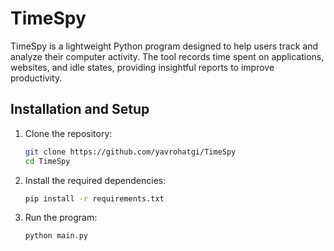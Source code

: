# TimeSpy

TimeSpy is a lightweight Python program designed to help users track and analyze their computer activity. The tool records time spent on applications, websites, and idle states, providing insightful reports to improve productivity.

## Installation and Setup

1. Clone the repository:
   ```bash
   git clone https://github.com/yavrohatgi/TimeSpy
   cd TimeSpy
   ```

2. Install the required dependencies:
   ```bash
   pip install -r requirements.txt
   ```

3. Run the program:
   ```bash
   python main.py
   ```